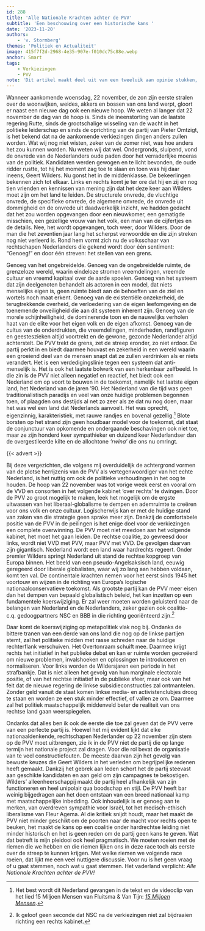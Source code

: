 ```yaml
---
id: 288
title: 'Alle Nationale Krachten achter de PVV'
subtitle: 'Een beschouwing over een historische kans '
date: '2023-11-20'
authors:
    - 'v. Stormberg'
themes: 'Politiek en Actualiteit'
image: 415f7f2d-2968-4e35-907e-f010dc75c88e.webp
anchor: Smart
tags:
    - Verkiezingen
    - PVV
note: 'Dit artikel maakt deel uit van een tweeluik aan opinie stukken, lees de andere visie hier: *[Een historische kans, maar waarop?](https://reactionair.nl/artikelen/een-historische-kans-maar-waarop/)*.'
---
```


Wanneer aankomende woensdag, 22 november, de zon zijn eerste stralen over de woonwijken, weides, akkers en bossen van ons land werpt, gloort er naast een nieuwe dag ook een nieuwe hoop. We weten al langer dat 22 november de dag van de hoop is. Sinds de ineenstorting van de laatste regering Rutte, sinds de grootschalige wisseling van de wacht in het politieke leiderschap en sinds de oprichting van de partij van Pieter Omtzigt, is het bekend dat na de aankomende verkiezingen dingen anders zullen worden. Wat wij nog niet wisten, zeker van de zomer niet, was hoe anders het zou kunnen worden. Nu weten wij dat wel. Ondergronds, sluipend, vond de onvrede van de Nederlanders oude paden door het verraderlijke moeras van de politiek. Kandidaten werden gewogen en te licht bevonden, de oude ridder rustte, tot hij het moment zag toe te slaan en toen was hij daar ineens, Geert Wilders. Nu gonst het in de middenklasse. De bekeerlingen bekennen zich tot elkaar. Links en rechts komt je ter ore dat hij en zij en nog tien vrienden en kennissen van mening zijn dat het deze keer aan Wilders moet zijn om het land te leiden. De structurele onvrede, de vluchtige onvrede, de specifieke onvrede, de algemene onvrede, de onvrede uit dommigheid en de onvrede uit daadwerkelijk inzicht, we hadden gedacht dat het zou worden opgevangen door een nieuwkomer, een gematigde misschien, een gezellige vrouw van het volk, een man van de cijfertjes en de details. Nee, het wordt opgevangen, toch weer, door Wilders. Door de man die het zeventien jaar lang het scherpst verwoordde en die zijn streken nog niet verleerd is. Rond hem vormt zich nu de volksschaar van rechtschapen Nederlanders die gekend wordt door één sentiment: “Genoeg!” en door één streven: het stellen van een grens.

Genoeg van het ongebreidelde. Genoeg van de ongebreidelde ruimte, de grenzeloze wereld, waarin eindeloze stromen vreemdelingen, vreemde cultuur en vreemd kapitaal over de aarde spoelen. Genoeg van het systeem dat zijn deelgenoten behandelt als actoren in een model, dat niets menselijks eigen is, geen ruimte biedt aan de behoeften van de ziel en wortels noch maat erkent. Genoeg van de existentiële onzekerheid, de terugtrekkende overheid, de verloedering van de eigen leefomgeving en de toenemende onveiligheid die aan dit systeem inherent zijn. Genoeg van de morele schijnheiligheid, de dominerende toon en de nauwelijks verholen haat van de elite voor het eigen volk en de eigen afkomst. Genoeg van de cultus van de onderdrukten, die vreemdelingen, minderheden, randfiguren en geesteszieken altijd voortrekt en de gewone, gezonde Nederlander altijd achterstelt. De PVV trekt de grens, zet de streep eronder, zo niet erdoor. De partij perkt in en biedt daarmee houvast en zekerheid in een wereld waarin een groeiend deel van de mensen snapt dat ze zullen verdrinken als er niets verandert. Het is een verdedigingslinie tegen een systeem dat anti-menselijk is. Het is ook het laatste bolwerk van een herkenbaar zelfbeeld. In die zin is de PVV niet alleen negatief en reactief, het biedt ook een Nederland om op voort te bouwen in de toekomst, namelijk het laatste eigen land, het Nederland van de jaren ’90. Het Nederland van die tijd was geen traditionalistisch paradijs en veel van onze huidige problemen begonnen toen, of plaagden ons destijds al net zo zeer als ze dat nu nog doen, maar het was wel een land dat Nederlands aanvoelt. Het was oprecht, eigenzinnig, karakteristiek, met rauwe randjes en bovenal gezellig.[^1] Blote borsten op het strand zijn geen houdbaar model voor de toekomst, dat staat de conjunctuur van opkomende en ondergaande beschavingen ook niet toe, maar ze zijn honderd keer sympathieker en duizend keer Nederlandser dan de overgestileerde kilte en de allochtone *‘rwina’* die ons nu omringt.

{{< advert >}}

Bij deze vergezichten, die volgens mij overduidelijk de achtergrond vormen van de plotse herrijzenis van de PVV als vertegenwoordiger van het echte Nederland, is het nuttig om ook de politieke verhoudingen in het oog te houden. De hoop van 22 november was tot vorige week eerst en vooral om de VVD en consorten in het volgende kabinet ‘over rechts’ te dwingen. Door de PVV zo groot mogelijk te maken, leek het mogelijk om de ergste uitwassen van het liberaal-globalisme te dempen en ademruimte te creëren voor ons volk en onze cultuur. Logischerwijs kan er met de huidige stand van zaken van die strategie geen sprake meer zijn. Dankzij de comfortabele positie van de PVV in de peilingen is het enige doel voor de verkiezingen een complete overwinning. De PVV moet niet meedoen aan het volgende kabinet, het moet het gaan leiden. De rechtse coalitie, zo gevreesd door links, wordt niet VVD met PVV, maar PVV met VVD. De gevolgen daarvan zijn gigantisch. Nederland wordt een land waar hardrechts regeert. Onder premier Wilders springt Nederland uit stand de rechtse kopgroep van Europa binnen. Het beeld van een pseudo-Angelsaksisch land, eeuwig geregeerd door liberale globalisten, waar wij zo lang aan hebben voldaan, komt ten val. De continentale krachten nemen voor het eerst sinds 1945 het voortouw en wijzen in de richting van Europa’s logische nationaalconservatieve toekomst. Als grootste partij kan de PVV meer eisen dan het dempen van bepaald globalistisch beleid, het kan inzetten op een fundamentele koerswijziging. Er zal weer moeten worden geluisterd naar de belangen van Nederland en de Nederlanders, zeker gezien ook coalitie- c.q. gedoogpartners NSC en BBB in die richting georiënteerd zijn.[^2]

Daar komt de koerswijziging op metapolitiek vlak nog bij. Ondanks de bittere tranen van een derde van ons land die nog op de linkse partijen stemt, zal het politieke midden met rasse schreden naar de huidige rechterflank verschuiven. Het Overtonraam schuift mee. Daarmee krijgt rechts het initiatief in het publieke debat en kan er ruimte worden gecreëerd om nieuwe problemen, invalshoeken en oplossingen te introduceren en normaliseren. Voor links worden de Wildersjaren een periode in het strafbankje. Dat is niet alleen het gevolg van hun marginale electorale positie, of van het rechtse initiatief in de publieke sfeer, maar ook van het feit dat de nieuwe regering de linkse subsidieconstructies zal ontmantelen. Zonder geld vanuit de staat komen linkse media- en activistenclubjes droog te staan en worden ze een stuk minder effectief, of vallen ze om. Daarmee zal het politiek maatschappelijk middenveld beter de realiteit van ons rechtse land gaan weerspiegelen.

Ondanks dat alles ben ik ook de eerste die toe zal geven dat de PVV verre van een perfecte partij is. Hoewel het mij evident lijkt dat elke nationaaldenkende, rechtschapen Nederlander op 22 november zijn stem op de PVV moet uitbrengen, zie ik in de PVV niet de partij die op lange termijn het nationale project zal dragen. Voor die rol bevat de organisatie van te veel constructiefouten. De meeste daarvan zijn het gevolg van bewuste keuzes die Geert Wilders in het verleden om begrijpelijke redenen heeft gemaakt. Dankzij het gebrek aan leden schort het de partij steevast aan geschikte kandidaten en aan geld om zijn campagnes te bekostigen. Wilders’ alleenheerschappij maakt de partij heel afhankelijk van zijn functioneren en heel unipolair qua boodschap en stijl. De PVV heeft bar weinig bijgedragen aan het doen ontstaan van een breed nationaal kamp met maatschappelijke inbedding. Ook inhoudelijk is er genoeg aan te merken, van overdreven sympathie voor Israël, tot het medisch-ethisch liberalisme van Fleur Agema. Al die kritiek snijdt houdt, maar het maakt de PVV niet minder geschikt om de poorten naar de macht voor rechts open te beuken, het maakt de kans op een coalitie onder hardrechtse leiding niet minder historisch en het is geen reden om de partij geen kans te geven. Wat dat betreft is mijn pleidooi ook heel pragmatisch. We moeten roeien met de riemen die we hebben en die riemen lijken ons in deze race toch als eerste over de streep te kunnen krijgen. Met welke riemen we volgende race roeien, dat lijkt me een veel nuttigere discussie. Voor nu is het geen vraag of u gaat stemmen, noch wat u gaat stemmen. Het vaderland verplicht: *Alle Nationale Krachten achter de PVV!*


[^1]:  Het best wordt dit Nederland gevangen in de tekst en de videoclip van het lied 15 Miljoen Mensen van Fluitsma & Van Tijn: *[15 Miljoen Mensen](https://www.youtube.com/watch?v=wftARWunM2I)*.
[^2]:  Ik geloof geen seconde dat NSC na de verkiezingen niet zal bijdraaien richting een rechts kabinet.
